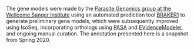 [//]: # (Created by ./bin/manage_files.pl from ./species/Haemonchus_contortus/PRJEB506/Haemonchus_contortus_PRJEB506.annotation.html on Thu Jun 11 13:44:16 2020)
The gene models were made by the [Parasite Genomics group at the Wellcome Sanger Institute](http://www.sanger.ac.uk/research/projects/parasitegenomics/) using an automated prediction tool [BRAKER1](http://exon.gatech.edu/braker1.html) to generate preliminary gene models, which were subsequently improved using IsoSeq, incorporating orthologs using [PASA](https://github.com/PASApipeline/PASApipeline/wiki) and [EVidenceModeler](https://evidencemodeler.github.io/), and ongoing manual curation. The annotation presented here is a snapshot from Spring 2020. 

